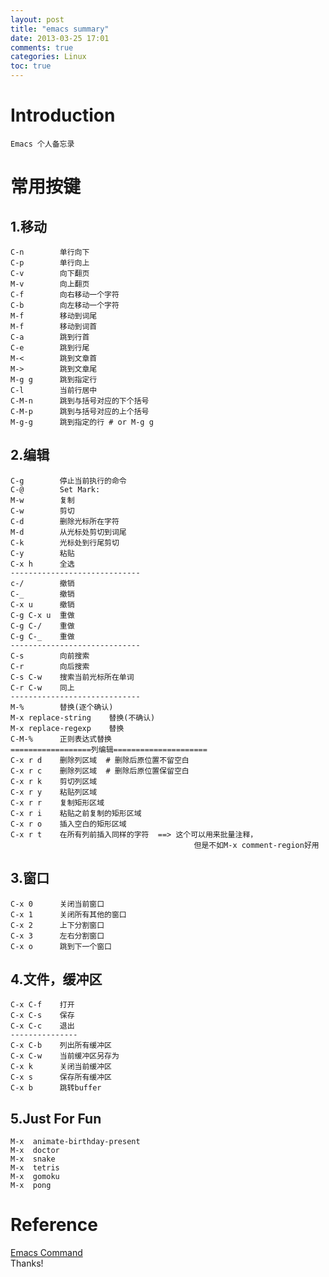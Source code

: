 ```yaml
---
layout: post
title: "emacs summary"
date: 2013-03-25 17:01
comments: true
categories: Linux
toc: true
---
```

# Introduction
    Emacs 个人备忘录
<!--more-->
# 常用按键
## 1.移动
    C-n        单行向下
	C-p        单行向上
	C-v        向下翻页
	M-v        向上翻页 
	C-f        向右移动一个字符 
	C-b        向左移动一个字符
	M-f        移动到词尾 
	M-f        移动到词首 
	C-a        跳到行首 
	C-e        跳到行尾 
	M-<        跳到文章首 
	M->        跳到文章尾 
	M-g g      跳到指定行
	C-l        当前行居中
	C-M-n      跳到与括号对应的下个括号
	C-M-p      跳到与括号对应的上个括号
	M-g-g      跳到指定的行 # or M-g g
## 2.编辑
    C-g        停止当前执行的命令
    C-@        Set Mark: 
	M-w        复制
	C-w        剪切
	C-d        删除光标所在字符
	M-d        从光标处剪切到词尾
	C-k        光标处到行尾剪切
	C-y        粘贴 
	C-x h      全选 
	-----------------------------
	c-/        撤销
	C-_        撤销 
	C-x u      撤销
	C-g C-x u  重做
	C-g C-/    重做
	C-g C-_    重做
	-----------------------------
	C-s        向前搜索
	C-r        向后搜索
	C-s C-w    搜索当前光标所在单词
	C-r C-w    同上
	-----------------------------
	M-%        替换(逐个确认)   
	M-x replace-string    替换(不确认)
	M-x replace-regexp    替换
	C-M-%      正则表达式替换
    ==================列编辑=====================
	C-x r d    删除列区域  # 删除后原位置不留空白
	C-x r c    删除列区域  # 删除后原位置保留空白
	C-x r k    剪切列区域 
	C-x r y    粘贴列区域 
	C-x r r    复制矩形区域
	C-x r i    粘贴之前复制的矩形区域
	C-x r o    插入空白的矩形区域
	C-x r t    在所有列前插入同样的字符  ==> 这个可以用来批量注释，
	                                         但是不如M-x comment-region好用
## 3.窗口
    C-x 0      关闭当前窗口
    C-x 1      关闭所有其他的窗口
    C-x 2      上下分割窗口
	C-x 3      左右分割窗口
	C-x o      跳到下一个窗口
## 4.文件，缓冲区
    C-x C-f    打开 
    C-x C-s    保存 
	C-x C-c    退出 
	---------------
	C-x C-b    列出所有缓冲区
	C-x C-w    当前缓冲区另存为
	C-x k      关闭当前缓冲区
	C-x s      保存所有缓冲区
	C-x b      跳转buffer
## 5.Just For Fun
    M-x  animate-birthday-present
	M-x  doctor
	M-x  snake
	M-x  tetris
	M-x  gomoku
	M-x  pong
# Reference
[Emacs Command](https://sites.google.com/site/caikelun/emacs/emacs-command)    
Thanks!

    
	
